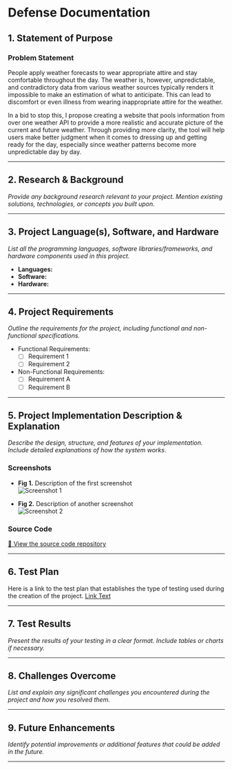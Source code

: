 # Defense Documentation

## 1. Statement of Purpose  
### Problem Statement  
People apply weather forecasts to wear appropriate attire and stay comfortable throughout the day. The weather is, however, unpredictable, and contradictory data from various weather sources typically renders it impossible to make an estimation of what to anticipate. This can lead to discomfort or even illness from wearing inappropriate attire for the weather.

In a bid to stop this, I propose creating a website that pools information from over one weather API to provide a more realistic and accurate picture of the current and future weather. Through providing more clarity, the tool will help users make better judgment when it comes to dressing up and getting ready for the day, especially since weather patterns become more unpredictable day by day.


---

## 2. Research & Background  
_Provide any background research relevant to your project. Mention existing solutions, technologies, or concepts you built upon._

---

## 3. Project Language(s), Software, and Hardware  
_List all the programming languages, software libraries/frameworks, and hardware components used in this project._

- **Languages:**  
- **Software:**  
- **Hardware:**  

---

## 4. Project Requirements  
_Outline the requirements for the project, including functional and non-functional specifications._

- Functional Requirements:  
  - [ ] Requirement 1  
  - [ ] Requirement 2  

- Non-Functional Requirements:  
  - [ ] Requirement A  
  - [ ] Requirement B  

---

## 5. Project Implementation Description & Explanation  
_Describe the design, structure, and features of your implementation. Include detailed explanations of how the system works._

### Screenshots  
- **Fig 1.** Description of the first screenshot  
![Screenshot 1](path/to/screenshot1.png)

- **Fig 2.** Description of another screenshot  
![Screenshot 2](path/to/screenshot2.png)

### Source Code  
[🔗 View the source code repository](URL_to_repository)

---

## 6. Test Plan  
Here is a link to the test plan that establishes the type of testing used during the creation of the project.
[Link Text](https://github.com/Echack/CSU-Senior-Project/blob/master/docs/Test%20Plan%20Document.md)


---

## 7. Test Results  
_Present the results of your testing in a clear format. Include tables or charts if necessary._

---

## 8. Challenges Overcome  
_List and explain any significant challenges you encountered during the project and how you resolved them._

---

## 9. Future Enhancements  
_Identify potential improvements or additional features that could be added in the future._

---

